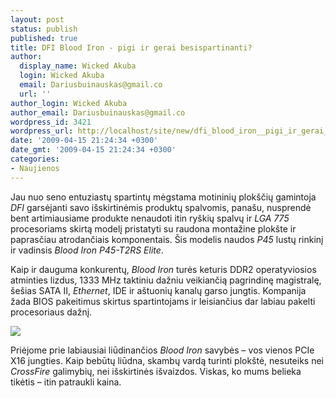 ```yaml
---
layout: post
status: publish
published: true
title: DFI Blood Iron - pigi ir gerai besispartinanti?
author:
  display_name: Wicked Akuba
  login: Wicked Akuba
  email: Dariusbuinauskas@gmail.co
  url: ''
author_login: Wicked Akuba
author_email: Dariusbuinauskas@gmail.co
wordpress_id: 3421
wordpress_url: http://localhost/site/new/dfi_blood_iron__pigi_ir_gerai_besispartinanti/
date: '2009-04-15 21:24:34 +0300'
date_gmt: '2009-04-15 21:24:34 +0300'
categories:
- Naujienos
---
```

<p>Jau nuo seno entuziastų spartintų mėgstama motininių plokščių gamintoja <i>DFI</i> garsėjanti savo išskirtinėmis produktų spalvomis, panašu, nusprendė bent artimiausiame produkte nenaudoti itin ryškių spalvų ir <i>LGA 775</i> procesoriams skirtą modelį pristatyti su raudona montažine plokšte ir paprasčiau atrodančiais komponentais. Šis modelis naudos <i>P45</i> lustų rinkinį ir vadinsis <i>Blood Iron P45-T2RS Elite</i>. </p>
<p>Kaip ir dauguma konkurentų, <i>Blood Iron</i> turės keturis DDR2 operatyviosios atminties lizdus, 1333 MHz taktiniu dažniu veikiančią pagrindinę magistralę, šešias SATA II, <i>Ethernet</i>, IDE ir aštuonių kanalų garso jungtis. Kompanija žada BIOS pakeitimus skirtus spartintojams ir leisiančius dar labiau pakelti procesoriaus dažnį. </p>
<p><img src="http://akuba.technews.lt/DFI_Blood_Iron.jpg" /></p>
<p>Priėjome prie labiausiai liūdinančios <i>Blood Iron</i> savybės – vos vienos PCIe X16 jungties. Kaip bebūtų liūdna, skambų vardą turinti plokštė, nesuteiks nei <i>CrossFire</i> galimybių, nei išskirtinės išvaizdos. Viskas, ko mums belieka tikėtis – itin patraukli kaina. </p>
